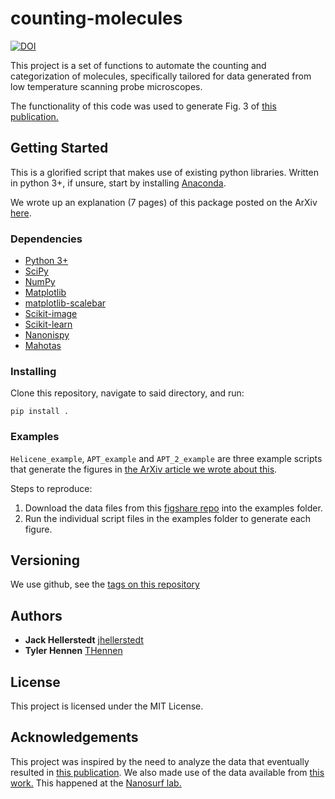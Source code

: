 # counting-molecules

[![DOI](https://zenodo.org/badge/141155345.svg)](https://zenodo.org/badge/latestdoi/141155345)

This project is a set of functions to automate the counting and categorization of molecules, specifically tailored for data generated from low temperature scanning probe microscopes.

The functionality of this code was used to generate Fig. 3 of [this publication.](https://onlinelibrary.wiley.com/doi/abs/10.1002/anie.201812334)

## Getting Started

This is a glorified script that makes use of existing python libraries.  Written in python 3+, if unsure, start by installing [Anaconda](https://www.anaconda.com/download).

We wrote up an explanation (7 pages) of this package posted on the ArXiv [here](https://arxiv.org/abs/2203.01998).

### Dependencies

* [Python 3+](https://www.anaconda.com/download)
* [SciPy](https://www.scipy.org/)
* [NumPy](http://www.numpy.org/)
* [Matplotlib](https://matplotlib.org/)
* [matplotlib-scalebar](https://pypi.org/project/matplotlib-scalebar/)
* [Scikit-image](https://scikit-image.org/)
* [Scikit-learn](https://scikit-learn.org/stable/)
* [Nanonispy](https://github.com/underchemist/nanonispy)
* [Mahotas](https://mahotas.readthedocs.io/en/latest/)

### Installing

Clone this repository, navigate to said directory, and run:

```
pip install .
```

### Examples

`Helicene_example`, `APT_example` and `APT_2_example` are three example scripts that generate the figures in [the ArXiv article we wrote about this](https://arxiv.org/abs/2203.01998).

Steps to reproduce:

1. Download the data files from this [figshare repo](https://doi.org/10.6084/m9.figshare.19217556) into the examples folder.
2. Run the individual script files in the examples folder to generate each figure.



## Versioning

We use github, see the [tags on this repository](https://github.com/thennen/counting-molecules/tags)

## Authors

* **Jack Hellerstedt** [jhellerstedt](https://github.com/jhellerstedt)
* **Tyler Hennen** [THennen](https://github.com/thennen)

## License

This project is licensed under the MIT License.

## Acknowledgements

This project was inspired by the need to analyze the data that eventually resulted in [this publication](https://onlinelibrary.wiley.com/doi/abs/10.1002/anie.201812334).
We also made use of the data available from [this work.](https://www.nature.com/articles/nchem.2662)
This happened at the [Nanosurf lab.](https://nanosurf.fzu.cz/)
